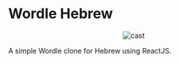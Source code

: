 # Wordle Hebrew
<div align="center">


![cast](https://user-images.githubusercontent.com/58481800/191432035-4c80cf07-da77-47ce-aa76-37184c000ffc.gif)

</div>

A simple Wordle clone for Hebrew using ReactJS.

